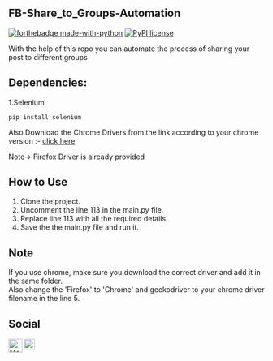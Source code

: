 ## FB-Share_to_Groups-Automation

[![forthebadge made-with-python](http://ForTheBadge.com/images/badges/made-with-python.svg)](https://www.python.org/) [![PyPI license](https://img.shields.io/pypi/l/ansicolortags.svg)](https://pypi.python.org/pypi/ansicolortags/)

With the help of this repo you can automate the process of sharing your post to different groups

## Dependencies:

1.Selenium
```
pip install selenium
```

Also Download the Chrome Drivers from the link according to your chrome version :- [click here](https://chromedriver.chromium.org/downloads)

Note-> Firefox Driver is already provided

## How to Use

1. Clone the project.
2. Uncomment the line 113 in the main.py file.
3. Replace line 113 with all the required details.
4. Save the the main.py file and run it.


## Note
If you use chrome, make sure you download the correct driver and add it in the same folder.<br>
Also change the 'Firefox' to 'Chrome' and geckodriver to your chrome driver filename in the line 5.

## Social

<a href="https://github.com/TechBoyy6">
  <img align="left" alt="Moiz's Github" width="27px" src="https://seeklogo.com/images/G/github-logo-9BBCA663A4-seeklogo.com.png"/>
</a>
<a href="https://twitter.com/MoiZ__2001?s=08">
  <img align="left" alt="Moiz's Twitter" width="22px" src="https://seeklogo.com/images/T/twitter-2012-positive-logo-916EDF1309-seeklogo.com.png"/>
</a>
